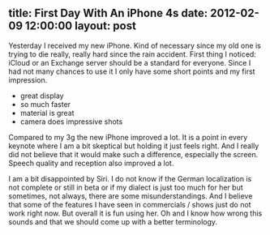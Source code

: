 title: First Day With An iPhone 4s
date: 2012-02-09 12:00:00
layout: post
---
Yesterday I received my new iPhone. Kind of necessary since my old one
is trying to die really, really hard since the rain accident. First thing
I noticed: iCloud or an Exchange server should be a standard for everyone.
Since I had not many chances to use it I only have some short points and
my first impression.
<!--MORE-->

  * great display
  * so much faster
  * material is great
  * camera does impressive shots

Compared to my 3g the new iPhone improved a lot. It is a point in every
keynote where I am a bit skeptical but holding it just feels right. And
I really did not believe that it would make such a difference, especially
the screen. Speech quality and reception also improved a lot.

I am a bit disappointed by Siri. I do not know if the German localization
is not complete or still in beta or if my dialect is just too much for
her but sometimes, not always, there are some misunderstandings. And I
believe that some of the features I have seen in commercials / shows
just do not work right now. But overall it is fun using her. Oh and I
know how wrong this sounds and that we should come up with a better
terminology.
